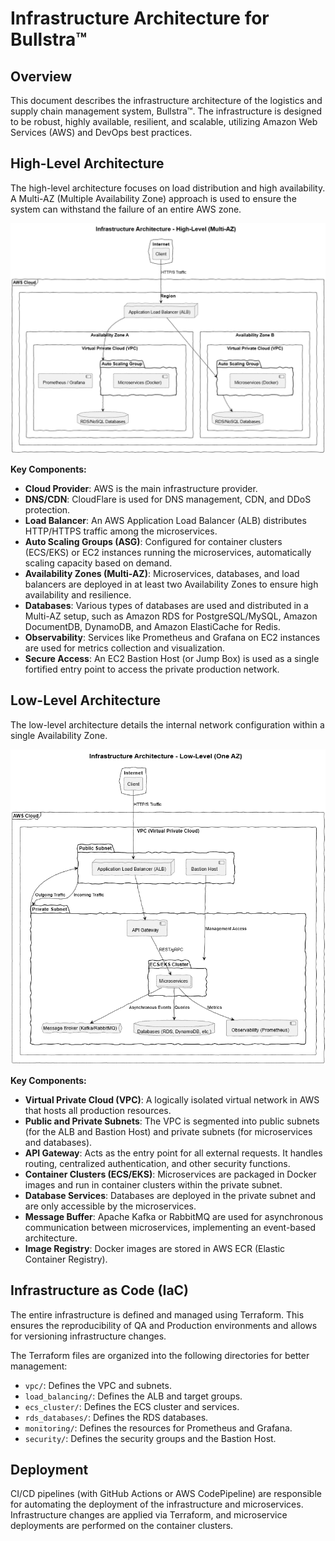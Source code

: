 # Infrastructure Architecture for Bullstra™

## Overview
This document describes the infrastructure architecture of the logistics and supply chain management system, Bullstra™. The infrastructure is designed to be robust, highly available, resilient, and scalable, utilizing Amazon Web Services (AWS) and DevOps best practices.

## High-Level Architecture
The high-level architecture focuses on load distribution and high availability. A Multi-AZ (Multiple Availability Zone) approach is used to ensure the system can withstand the failure of an entire AWS zone.

![High Level Architecture Diagram](high-level.png)

**Key Components:**

* **Cloud Provider**: AWS is the main infrastructure provider.
* **DNS/CDN**: CloudFlare is used for DNS management, CDN, and DDoS protection.
* **Load Balancer**: An AWS Application Load Balancer (ALB) distributes HTTP/HTTPS traffic among the microservices.
* **Auto Scaling Groups (ASG)**: Configured for container clusters (ECS/EKS) or EC2 instances running the microservices, automatically scaling capacity based on demand.
* **Availability Zones (Multi-AZ)**: Microservices, databases, and load balancers are deployed in at least two Availability Zones to ensure high availability and resilience.
* **Databases**: Various types of databases are used and distributed in a Multi-AZ setup, such as Amazon RDS for PostgreSQL/MySQL, Amazon DocumentDB, DynamoDB, and Amazon ElastiCache for Redis.
* **Observability**: Services like Prometheus and Grafana on EC2 instances are used for metrics collection and visualization.
* **Secure Access**: An EC2 Bastion Host (or Jump Box) is used as a single fortified entry point to access the private production network.

## Low-Level Architecture
The low-level architecture details the internal network configuration within a single Availability Zone.

![Low Level Architecture Diagram](low-level.png)

**Key Components:**

* **Virtual Private Cloud (VPC)**: A logically isolated virtual network in AWS that hosts all production resources.
* **Public and Private Subnets**: The VPC is segmented into public subnets (for the ALB and Bastion Host) and private subnets (for microservices and databases).
* **API Gateway**: Acts as the entry point for all external requests. It handles routing, centralized authentication, and other security functions.
* **Container Clusters (ECS/EKS)**: Microservices are packaged in Docker images and run in container clusters within the private subnet.
* **Database Services**: Databases are deployed in the private subnet and are only accessible by the microservices.
* **Message Buffer**: Apache Kafka or RabbitMQ are used for asynchronous communication between microservices, implementing an event-based architecture.
* **Image Registry**: Docker images are stored in AWS ECR (Elastic Container Registry).

## Infrastructure as Code (IaC)
The entire infrastructure is defined and managed using Terraform. This ensures the reproducibility of QA and Production environments and allows for versioning infrastructure changes.

The Terraform files are organized into the following directories for better management:

* `vpc/`: Defines the VPC and subnets.
* `load_balancing/`: Defines the ALB and target groups.
* `ecs_cluster/`: Defines the ECS cluster and services.
* `rds_databases/`: Defines the RDS databases.
* `monitoring/`: Defines the resources for Prometheus and Grafana.
* `security/`: Defines the security groups and the Bastion Host.

## Deployment
CI/CD pipelines (with GitHub Actions or AWS CodePipeline) are responsible for automating the deployment of the infrastructure and microservices. Infrastructure changes are applied via Terraform, and microservice deployments are performed on the container clusters.